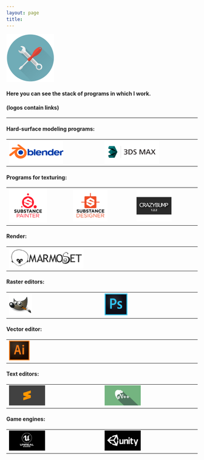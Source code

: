 ```yaml
---
layout: page
title: 
---
```


<img  src="public/img/tooling.png" alt="Tooling" style="width: 25%; height: auto; margin: 0 auto;"/>

#### Here you can see the stack of programs in which I work. 
#### (logos contain links)

---

#### Hard-surface modeling programs:

<table>
<tr>

<td>
<a href="https://www.blender.org/download/"> <img  src="public/img/Blender_1.png" alt="Blender3D" style="width: 60%; height: auto; margin: 0 auto;"/> </a> 
</td>

<td>
<a href="https://www.autodesk.ru/products/3ds-max/overview"> <img  src="public/img/3ds_max.png" alt="3ds Max" style="width: 60%; height: auto; margin: 0 auto;"/> </a>
</td>

</tr>
</table>

#### Programs for texturing:

<table>
<tr>

<td>
<a href="https://www.allegorithmic.com/products/substance-painter" target="_blank"> <img  src="public/img/substance_painter.png" alt="Substance Painter" style="width: 65%; height: auto; margin: 0 auto;"/> </a> 
</td>

<td>
<a href="https://www.allegorithmic.com/products/substance-designer" target="_blank"> <img  src="public/img/substance_designer.png" alt="Substance Designer" style="width: 60%; height: auto; margin: 0 auto;"/> </a> 
</td>

<td>
<a href="http://www.crazybump.com/" target="_blank"> <img  src="public/img/crazybump.png" alt="CrazyBump" style="width: 60%; height: auto; margin: 0 auto;"/> </a> 
</td>

</tr>
</table>


#### Render:

<table>
<tr>

<td>
<a href="https://marmoset.co/toolbag/" target="_blank"> <img  src="public/img/marmoset_toolbag.png" alt="Marmoset Toolbag" style="width: 40%; height: auto; margin: 0 auto;"/> </a>
</td>

</tr>
</table>

#### Raster editors:

<table>
<tr>

<td>
<a href="https://www.gimp.org/" target="_blank"> <img  src="public/img/GIMP.png" alt="GIMP" style="width: 25%; height: auto; margin: 0 auto;"/> </a>
</td>

<td>
<a href="https://www.adobe.com/ru/products/photoshop.html" target="_blank"> <img  src="public/img/photoshop.png" alt="Photoshop" style="width: 25%; height: auto; margin: 0 auto;"/> </a> 
</td>

</tr>
</table>

#### Vector editor:

<table>
<tr>

<td>
<a href="https://www.adobe.com/ru/products/illustrator.html" target="_blank"> <img  src="public/img/illustrator.png" alt="Illustrator" style="width: 11%; height: auto; margin: 0 auto;"/> </a>
</td>

</tr>
</table>

#### Text editors:

<table>
<tr>

<td>
<a href="https://www.sublimetext.com/" target="_blank"> <img  src="public/img/subline_text_3.png" alt="Subline Text 3" style="width: 40%; height: auto; margin: 0 auto;"/> </a>
</td>

<td>
<a href="https://notepad-plus-plus.org/" target="_blank"> <img  src="public/img/notepad.png" alt="Notepad++" style="width: 40%; height: auto; margin: 0 auto;"/> </a>
</td>

</tr>
</table>


#### Game engines:

<table>
<tr>

<td>
<a href="https://www.unrealengine.com/en-US/feed?sessionInvalidated=true" target="_blank"> <img  src="public/img/unreal_engine.png" alt="Unreal Engine" style="width: 40%; height: auto; margin: 0 auto;"/> </a>
</td>

<td>
<a href="https://unity.com/" target="_blank"> <img  src="public/img/unity.png" alt="Unity" style="width: 40%; height: auto; margin: 0 auto;"/> </a> 
</td>

</tr>
</table>